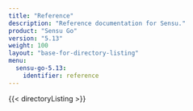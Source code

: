 ```yaml
---
title: "Reference"
description: "Reference documentation for Sensu."
product: "Sensu Go"
version: "5.13"
weight: 100
layout: "base-for-directory-listing"
menu:
  sensu-go-5.13:
    identifier: reference
---
```


{{< directoryListing >}}

